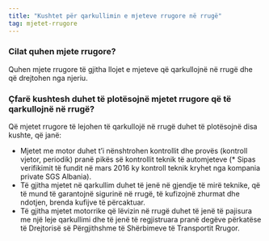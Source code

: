 ```yaml
---
title: "Kushtet për qarkullimin e mjeteve rrugore në rrugë"
tag: mjetet-rrugore
---
```


### Cilat quhen mjete rrugore?

Quhen mjete rrugore të gjitha llojet e mjeteve që qarkullojnë në rrugë dhe që drejtohen nga njeriu.

### Çfarë kushtesh duhet të plotësojnë mjetet rrugore që të qarkullojnë në rrugë?

Që mjetet rrugore të lejohen të qarkullojë në rrugë duhet të plotësojnë disa kushte, që janë:

* Mjetet me motor duhet t’i nënshtrohen kontrollit dhe provës (kontroll vjetor, periodik) pranë pikës së kontrollit teknik të automjeteve (* Sipas verifikimit të fundit në mars 2016 ky kontroll teknik kryhet nga kompania private SGS Albania).
* Të gjitha mjetet në qarkullim duhet të jenë në gjendje të mirë teknike, që të mund të garantojnë sigurinë në rrugë, të kufizojnë zhurmat dhe ndotjen, brenda kufijve të përcaktuar.
* Të gjitha mjetet motorrike që lëvizin në rrugë duhet të jenë të pajisura me një leje qarkullimi dhe të jenë të regjistruara pranë degëve përkatëse të Drejtorisë së Përgjithshme të Shërbimeve të Transportit Rrugor.
